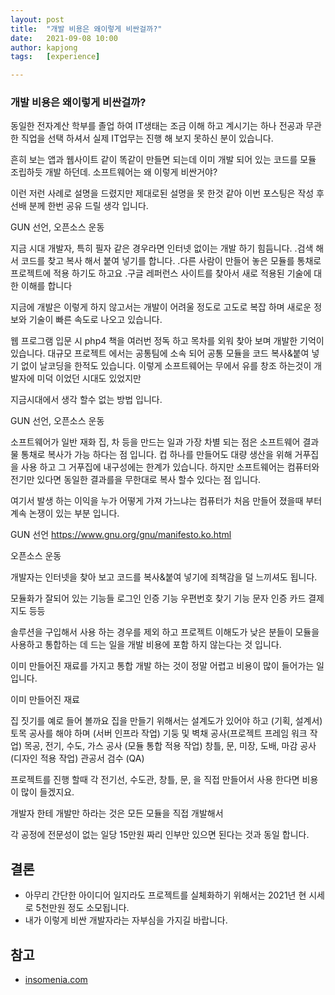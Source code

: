 ```yaml
---
layout: post
title:  "개발 비용은 왜이렇게 비싼걸까?"
date:   2021-09-08 10:00
author: kapjong
tags:   [experience]

---
```

### 개발 비용은 왜이렇게 비싼걸까?
동일한 전자계산 학부를 졸업 하여 IT생태는 조금 이해 하고 계시기는 하나 
전공과 무관한 직업을 선택 하셔서 실제 IT업무는 진행 해 보지 못하신 분이 있습니다.

흔히 보는 앱과 웹사이트 같이 똑같이 만들면 되는데
이미 개발 되어 있는 코드를 모듈 조립하듯 개발 하던데.
소프트웨어는 왜 이렇게 비싼거야?

이런 저런 사례로 설명을 드렸지만 제대로된 설명을 못 한것 같아
이번 포스팅은 작성 후 선배 분께 한번 공유 드릴 생각 입니다.



GUN 선언, 오픈소스 운동



지금 시대 개발자, 특히 필자 같은 경우라면 인터넷 없이는 개발 하기 힘듬니다.
.검색 해서 코드를 찾고 복사 해서 붙여 넣기를 합니다.
.다른 사람이 만들어 놓은 모듈를 통채로 프로젝트에 적용 하기도 하고요
.구글 레퍼런스 사이트를 찾아서 새로 적용된 기술에 대한 이해를 합니다

지금에 개발은 이렇게 하지 않고서는 개발이 어려울 정도로 고도로 복잡 하며
새로운 정보와 기술이 빠른 속도로 나오고 있습니다.

웹 프로그램 입문 시 php4 책을 여러번 정독 하고 목차를 외워 찾아 보며 개발한 기억이 있습니다.
대규모 프로젝트 에서는 공통팀에 소속 되어 공통 모듈을 코드 복사&붙여 넣기 없이 날코딩을 한적도 있습니다.
이렇게 소프트웨어는 무에서 유를 창조 하는것이 개발자에 미덕 이었던 시대도 있었지만

지금시대에서 생각 할수 없는 방법 입니다.


GUN 선언, 오픈소스 운동

소프트웨어가 일반 재화 집, 차 등을 만드는 일과 가장 차별 되는 점은
소프트웨어 결과물 통채로 복사가 가능 하다는 점 입니다.
컵 하나를 만들어도 대량 생산을 위해 거푸집을 사용 하고 그 거푸집에 내구성에는 한계가 있습니다.
하지만 소프트웨어는 컴퓨터와 전기만 있다면 동일한 결과를을 무한대로 복사 할수 있다는 점 입니다.

여기서 발생 하는 이익을 누가 어떻게 가져 가느냐는 컴퓨터가 처음 만들어 졌을때 부터 계속 논쟁이 있는 부분 입니다.

GUN 선언
https://www.gnu.org/gnu/manifesto.ko.html

오픈소스 운동



개발자는 인터넷을 찾아 보고 코드를 복사&붙여 넣기에 죄책감을 덜 느끼셔도 됩니다.





모듈화가 잘되어 있는 기능들
로그인 인증 기능
우편번호 찾기 기능
문자 인증
카드 결제 
지도 등등

솔루션을 구입해서 사용 하는 경우를 제외 하고 
프로젝트 이해도가 낮은 분들이 모듈을 사용하고 통합하는 데 드는 일을
개발 비용에 포함 하지 않는다는 것 입니다.

이미 만들어진 재료를 가지고 통합 개발 하는 것이 정말 어렵고 비용이 많이 들어가는 일입니다.



이미 만들어진 재료

집 짓기를 예로 들어 볼까요
집을 만들기 위해서는 
설계도가 있어야 하고 (기획, 설계서)
토목 공사를 해야 하며 (서버 인프라 작업)
기둥 및 벽채 공사(프로젝트 프레임 워크 작업)
목공, 전기, 수도, 가스 공사 (모듈 통합 적용 작업)
창틀, 문, 미장, 도배, 마감 공사 (디자인 적용 작업)
관공서 검수 (QA)

프로젝트를 진행 할때 각 전기선, 수도관, 창틀, 문, 을 직접 만들어서 사용 한다면 비용이 많이 들겠지요.

개발자 한테 개발만 하라는 것은 모든 모듈을 직접 개발해서 

각 공정에 전문성이 없는 일당 15만원 짜리 인부만 있으면 된다는 것과 동일 합니다.

## 결론
- 아무리 간단한 아이디어 일지라도 프로젝트를 실체화하기 위해서는 2021년 현 시세로 5천만원 정도 소모됩니다.
- 내가 이렇게 비싼 개발자라는 자부심을 가지길 바랍니다.

## 참고
* [insomenia.com](https://insomenia.com)
